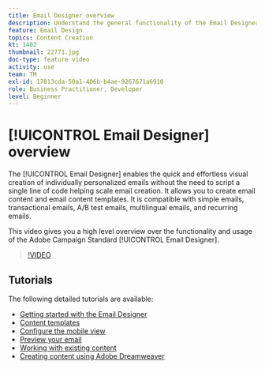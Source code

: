 ```yaml
---
title: Email Designer overview
description: Understand the general functionality of the Email Designer and how to design an email from scratch.
feature: Email Design
topics: Content Creation
kt: 1402
thumbnail: 22771.jpg
doc-type: feature video
activity: use
team: TM
exl-id: 17813cda-50a1-406b-b4ae-9267671a6910
role: Business Practitioner, Developer
level: Beginner
---
```

# [!UICONTROL Email Designer] overview

The [!UICONTROL Email Designer] enables the quick and effortless visual creation of individually personalized emails without the need to script a single line of code helping scale email creation. It allows you to create email content and email content templates. It is compatible with simple emails, transactional emails, A/B test emails, multilingual emails, and recurring emails.  

This video gives you a high level overview over the functionality and usage of the Adobe Campaign Standard [!UICONTROL Email Designer].

>[!VIDEO](https://video.tv.adobe.com/v/22771?quality=12)

## Tutorials

The following detailed tutorials are available:

* [Getting started with the Email Designer](/help/designing-content/email-designer/getting-started-with-the-email-designer.md)
* [Content templates](/help/designing-content/email-designer/email-content-templates.md)
* [Configure the mobile view](/help/designing-content/email-designer/configure-the-mobile-view.md)
* [Preview your email](/help/designing-content/email-designer/preview-your-email.md)
* [Working with existing content](/help/designing-content/email-designer/working-with-existing-content.md)
* [Creating content using Adobe Dreamweaver](/help/designing-content/email-designer/dreamweaver-integration.md)

